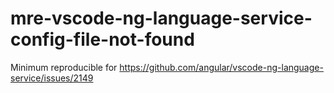 # mre-vscode-ng-language-service-config-file-not-found
Minimum reproducible for https://github.com/angular/vscode-ng-language-service/issues/2149
